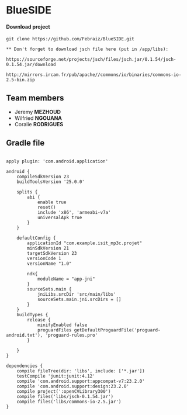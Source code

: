 # BlueSIDE

#### Download project

    git clone https://github.com/Febraiz/BlueSIDE.git
    
    ** Don't forget to download jsch file here (put in /app/libs): 
            https://sourceforge.net/projects/jsch/files/jsch.jar/0.1.54/jsch-0.1.54.jar/download
            http://mirrors.ircam.fr/pub/apache//commons/io/binaries/commons-io-2.5-bin.zip
    
## Team members
- Jeremy **MEZHOUD**
- Wilfried **NGOUANA**
- Coralie **RODRIGUES**

## Gradle file
<pre><code>
apply plugin: 'com.android.application'

android {
    compileSdkVersion 23
    buildToolsVersion '25.0.0'

    splits {
        abi {
            enable true
            reset()
            include 'x86', 'armeabi-v7a'
            universalApk true
        }
    }

    defaultConfig {
        applicationId "com.example.isit_mp3c.projet"
        minSdkVersion 21
        targetSdkVersion 23
        versionCode 1
        versionName "1.0"

        ndk{
            moduleName = "app-jni"
        }
        sourceSets.main {
            jniLibs.srcDir 'src/main/libs'
            sourceSets.main.jni.srcDirs = []
        }
    }
    buildTypes {
        release {
            minifyEnabled false
            proguardFiles getDefaultProguardFile('proguard-android.txt'), 'proguard-rules.pro'
        }

    }
}

dependencies {
    compile fileTree(dir: 'libs', include: ['*.jar'])
    testCompile 'junit:junit:4.12'
    compile 'com.android.support:appcompat-v7:23.2.0'
    compile 'com.android.support:design:23.2.0'
    compile project(':openCVLibrary300')
    compile files('libs/jsch-0.1.54.jar')
    compile files('libs/commons-io-2.5.jar')
}
</code></pre>
